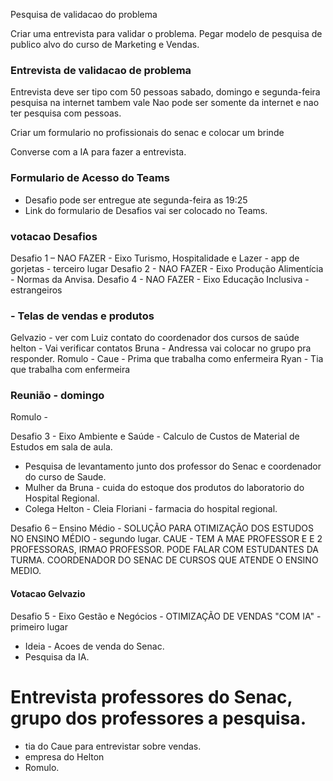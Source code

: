 Pesquisa de validacao do problema

Criar uma entrevista para validar o problema.
Pegar modelo de pesquisa de publico alvo do curso de Marketing e Vendas.


### Entrevista de validacao de problema
Entrevista deve ser tipo com 50 pessoas
sabado, domingo e segunda-feira 
pesquisa na internet tambem vale
Nao pode ser somente da internet e nao ter pesquisa com pessoas.


Criar um formulario no profissionais do senac e colocar um brinde

Converse com a IA para fazer a entrevista.
### Formulario de Acesso do Teams 
* Desafio pode ser entregue ate segunda-feira as 19:25
* Link do formulario de Desafios vai ser colocado 
no Teams.

### votacao Desafios 
Desafio 1 – NAO FAZER - Eixo Turismo, Hospitalidade e Lazer - app de gorjetas - terceiro lugar
Desafio 2 - NAO FAZER - Eixo Produção Alimentícia - Normas da Anvisa.
Desafio 4 - NAO FAZER - Eixo Educação Inclusiva - estrangeiros


### - Telas de vendas e produtos
Gelvazio - ver com Luiz contato do coordenador dos cursos de saúde
helton   - Vai verificar contatos
Bruna    - Andressa vai colocar no grupo pra responder.
Romulo   - 
Caue     - Prima que trabalha como enfermeira
Ryan     - Tia que trabalha com enfermeira

### Reunião - domingo 
Romulo -

Desafio 3 - Eixo Ambiente e Saúde - Calculo de Custos de Material de Estudos em sala de aula.
* Pesquisa de levantamento junto dos professor do Senac e coordenador do curso de Saude.
* Mulher da Bruna - cuida do estoque dos produtos do laboratorio do Hospital Regional.
* Colega Helton - Cleia Floriani - farmacia do hospital regional.

Desafio 6 – Ensino Médio - SOLUÇÃO PARA OTIMIZAÇÃO DOS ESTUDOS NO ENSINO MÉDIO - segundo lugar.
CAUE - TEM A MAE PROFESSOR E E 2 PROFESSORAS, IRMAO PROFESSOR.
PODE FALAR COM ESTUDANTES DA TURMA.
COORDENADOR DO SENAC DE CURSOS QUE ATENDE O ENSINO MEDIO.

#### Votacao Gelvazio
Desafio 5 - Eixo Gestão e Negócios - OTIMIZAÇÃO DE VENDAS "COM IA" - primeiro lugar 
* Ideia - Acoes de venda do Senac.
* Pesquisa da IA.
# Entrevista professores do Senac, grupo dos professores a pesquisa.
* tia do Caue para entrevistar sobre vendas.
* empresa do Helton 
* Romulo.































